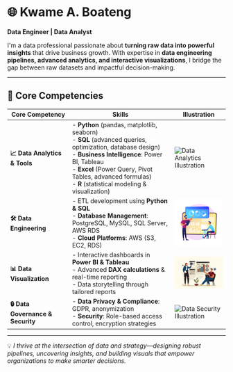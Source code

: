 # 🌐 Kwame A. Boateng  

**Data Engineer | Data Analyst**  

I'm a data professional passionate about **turning raw data into powerful insights** that drive business growth. With expertise in **data engineering pipelines, advanced analytics, and interactive visualizations**, I bridge the gap between raw datasets and impactful decision-making.  

---

## 🔧 Core Competencies  

| Core Competency | Skills | Illustration |
|-----------------|--------|--------------|
| **📈 Data Analytics & Tools** | - **Python** (pandas, matplotlib, seaborn) <br> - **SQL** (advanced queries, optimization, database design) <br> - **Business Intelligence**: Power BI, Tableau <br> - **Excel** (Power Query, Pivot Tables, advanced formulas) <br> - **R** (statistical modeling & visualization) | <img src="https://img.freepik.com/free-vector/business-analytics-concept-illustration_114360-1124.jpg" width="150" alt="Data Analytics Illustration"/> |
| **🛠 Data Engineering** | - ETL development using **Python & SQL** <br> - **Database Management**: PostgreSQL, MySQL, SQL Server, AWS RDS <br> - **Cloud Platforms**: AWS (S3, EC2, RDS) | <img src="imgs/19197188.jpg" width="150" alt="Data Engineering Illustration"/> |
| **📊 Data Visualization** | - Interactive dashboards in **Power BI & Tableau** <br> - Advanced **DAX calculations** & real-time reporting <br> - Data storytelling through tailored reports | <img src="imgs/4965057.jpg" width="150" alt="Data Visualization Illustration"/> |
| **🔒 Data Governance & Security** | - **Data Privacy & Compliance**: GDPR, anonymization <br> - **Security**: Role-based access control, encryption strategies | <img src="https://img.freepik.com/free-vector/cyber-security-concept-illustration_114360-5476.jpg" width="150" alt="Data Security Illustration"/> |

---

💡 *I thrive at the intersection of data and strategy—designing robust pipelines, uncovering insights, and building visuals that empower organizations to make smarter decisions.*  
